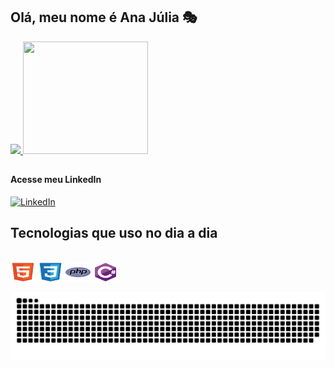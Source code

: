 ## Olá, meu nome é Ana Júlia 🎭
<div>
<a href="https://github.com/anajuliazip">
<img height="180em" src="https://github-readme-stats.vercel.app/api?username=anajuliazip&show_icons=true&theme=cobalt">
<img width="200em" height="180em" src="https://github-readme-stats.vercel.app/api/top-langs/?username=anajuliazip&layout=donut-vertical&icons=true&theme=cobalt">
</a>
</div>

##

#### Acesse meu LinkedIn
[![LinkedIn](https://img.shields.io/badge/LinkedIn-0077B5?style=for-the-badge&logo=linkedin&logoColor=white)](https://www.linkedin.com/in/anajuliadacruz/)

## Tecnologias que uso no dia a dia

<div><br>
  <img align="center" alt="Ana-HTML" height="30" width="40" src="https://raw.githubusercontent.com/devicons/devicon/master/icons/html5/html5-original.svg">
  <img align="center" alt="Ana-CSS" height="30" width="40" src="https://raw.githubusercontent.com/devicons/devicon/master/icons/css3/css3-original.svg">
  <img align="center" alt="Ana-PHP" height="30" width="40" src="https://raw.githubusercontent.com/devicons/devicon/master/icons/php/php-original.svg">
  <img align="center" alt="Ana-Csharp" height="30" width="40" src="https://raw.githubusercontent.com/devicons/devicon/master/icons/csharp/csharp-original.svg">
</div>
<br/>
<picture>
  <source media="(prefers-color-scheme: dark)" srcset="https://raw.githubusercontent.com/anajuliazip/anajuliazip/output/github-contribution-grid-snake-dark.svg">
  <source media="(prefers-color-scheme: light)" srcset="https://raw.githubusercontent.com/anajuliazip/anajuliazip/output/github-contribution-grid-snake.svg">
  <img alt="github contribution grid snake animation" src="https://raw.githubusercontent.com/anajuliazip/anajuliazip/output/github-contribution-grid-snake.svg">
<br/>
</picture>

